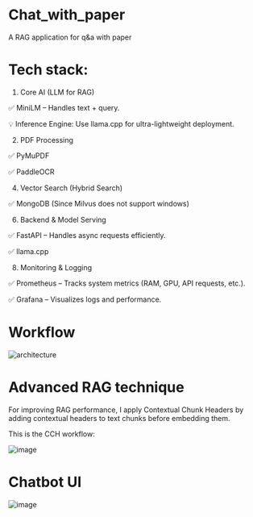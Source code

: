 # Chat_with_paper
A RAG application for q&amp;a with paper

# Tech stack:

1. Core AI (LLM for RAG)

✅ MiniLM – Handles text + query.

💡 Inference Engine: Use llama.cpp for ultra-lightweight deployment.

2. PDF Processing
   
✅ PyMuPDF

✅ PaddleOCR

4. Vector Search (Hybrid Search)
   
✅ MongoDB (Since Milvus does not support windows)

6. Backend & Model Serving
   
✅ FastAPI – Handles async requests efficiently.

✅ llama.cpp

8. Monitoring & Logging
   
✅ Prometheus – Tracks system metrics (RAM, GPU, API requests, etc.).

✅ Grafana – Visualizes logs and performance.

# Workflow

![architecture](https://github.com/user-attachments/assets/b474ab4d-4d93-42ce-bba9-f02141c72fac)


# Advanced RAG technique

For improving RAG performance, I apply Contextual Chunk Headers by adding contextual headers to text chunks before embedding them. 

This is the CCH workflow:

![image](https://github.com/user-attachments/assets/1b256506-e7e0-4dcc-8017-16a4c7582057)

# Chatbot UI

![image](https://github.com/user-attachments/assets/e4ea2e49-ba0d-4d68-ba34-71b70508917d)




